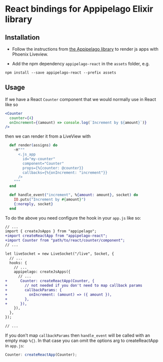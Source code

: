 # React bindings for Appipelago Elixir library

## Installation

- Follow the instructions from [the Appipelago library](https://github.com/hungry-egg/appipelago) to render js apps with Phoenix Liveview.

- Add the npm dependency `appipelago-react` in the `assets` folder, e.g.

```
npm install --save appipelago-react --prefix assets
```

## Usage

If we have a React `Counter` component that we would normally use in React like so

```jsx
<Counter
  counter={4}
  onIncrement={(amount) => console.log(`Increment by ${amount}`)}
/>
```

then we can render it from a LiveView with

```elixir
  def render(assigns) do
    ~H"""
      <.js_app
        id="my-counter"
        component="Counter"
        props={%{counter: @counter}}
        callbacks={%{onIncrement: "increment"}}
      />
    """
  end

  def handle_event("increment", %{amount: amount}, socket) do
    IO.puts("Increment by #{amount}")
    {:noreply, socket}
  end
```

To do the above you need configure the hook in your `app.js` like so:

```diff
// ...
import { createJsApps } from "appipelago";
+import createReactApp from "appipelago-react";
+import Counter from "path/to/react/counter/component";
// ...

let liveSocket = new LiveSocket("/live", Socket, {
  // ...
  hooks: {
    // ...
    appipelago: createJsApps({
      // ...
+      Counter: createReactApp(Counter, {
+        // not needed if you don't need to map callback params
+        callbackParams: {
+          onIncrement: (amount) => ({ amount }),
+        },
+      }),
    }),
  },
});

// ...
```

If you don't map `callbackParams` then `handle_event` will be called with an empty map `%{}`.
In that case you can omit the options arg to createReactApp in `app.js`:

```js
Counter: createReactApp(Counter);
```
